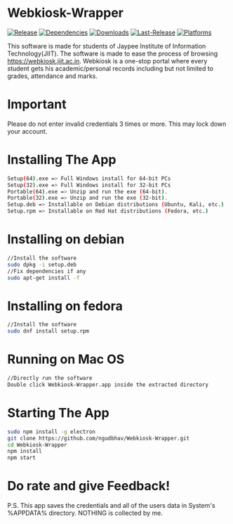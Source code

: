 # Webkiosk-Wrapper

[![Release](https://img.shields.io/badge/Release-1.0.0-green.svg)](https://github.com/ngudbhav/Webkiosk-Wrapper/releases)
[![Dependencies](https://img.shields.io/david/ngudbhav/Webkiosk-Wrapper.svg)](https://github.com/ngudbhav/Webkiosk-Wrapper/blob/master/package.json)
[![Downloads](https://img.shields.io/github/downloads/ngudbhav/Webkiosk-Wrapper/total.svg)](https://github.com/ngudbhav/Webkiosk-Wrapper/releases)
[![Last-Release](https://img.shields.io/github/release-date/ngudbhav/Webkiosk-Wrapper.svg)](https://github.com/ngudbhav/Webkiosk-Wrapper/releases)
[![Platforms](https://img.shields.io/badge/platform-win%20%7C%20deb%20%7C%20rpm-green.svg)](https://github.com/ngudbhav/Webkiosk-Wrapper/releases)

This software is made for students of Jaypee Institute of Information Technology(JIIT). The software is made to ease the process of browsing https://webkiosk.jiit.ac.in. Webkiosk is a one-stop portal where every student gets his academic/personal records including but not limited to grades, attendance and marks.

# Important

Please do not enter invalid credentials 3 times or more. This may lock down your account.

# Installing The App
```sh
Setup(64).exe => Full Windows install for 64-bit PCs
Setup(32).exe => Full Windows install for 32-bit PCs
Portable(64).exe => Unzip and run the exe (64-bit).
Portable(32).exe => Unzip and run the exe (32-bit).
Setup.deb => Installable on Debian distributions (Ubuntu, Kali, etc.)
Setup.rpm => Installable on Red Hat distributions (Fedora, etc.) 
```
# Installing on debian
```sh
//Install the software
sudo dpkg -i setup.deb
//Fix dependencies if any
sudo apt-get install -f
```

# Installing on fedora
```sh
//Install the software
sudo dnf install setup.rpm
```

# Running on Mac OS
```sh
//Directly run the software
Double click Webkiosk-Wrapper.app inside the extracted directory
```

# Starting The App
```sh
sudo npm install -g electron
git clone https://github.com/ngudbhav/Webkiosk-Wrapper.git
cd Webkiosk-Wrapper
npm install
npm start
```

# Do rate and give Feedback!

P.S. This app saves the credentials and all of the users data in System's %APPDATA% directory. NOTHING is collected by me.
